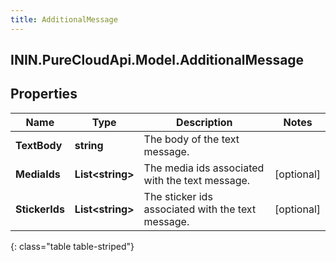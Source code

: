 ```yaml
---
title: AdditionalMessage
---
```

## ININ.PureCloudApi.Model.AdditionalMessage

## Properties

|Name | Type | Description | Notes|
|------------ | ------------- | ------------- | -------------|
| **TextBody** | **string** | The body of the text message. | |
| **MediaIds** | **List&lt;string&gt;** | The media ids associated with the text message. | [optional] |
| **StickerIds** | **List&lt;string&gt;** | The sticker ids associated with the text message. | [optional] |
{: class="table table-striped"}


